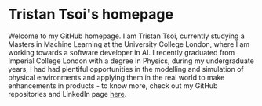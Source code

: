 # Tristan Tsoi's homepage

Welcome to my GitHub homepage. I am Tristan Tsoi, currently studying a Masters in Machine Learning at the University College London, where I am working towards a software developer in AI. I recently graduated from Imperial College London with a degree in Physics, during my undergraduate years, I had had plentiful opportunities in the modelling and simulation of physical environments and applying them in the real world to make enhancements in products - to know more, check out my GitHub repositories and LinkedIn page [here](www.linkedin.com/in/tristan-tsoi-b410191b4).

